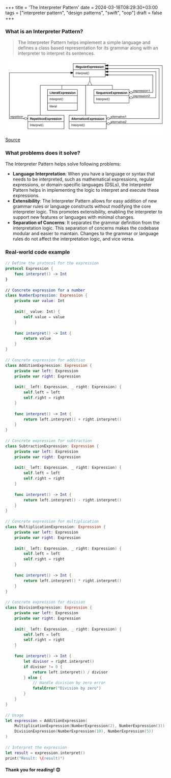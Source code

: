 +++
title = 'The Interpreter Pattern'
date = 2024-03-18T08:29:30+03:00
tags = ["interpreter pattern", "design patterns", "swift", "oop"]
draft = false
+++

### What is an Interpreter Pattern?

> The Interpreter Pattern helps implement a simple language and defines a class based representation for its grammar along with an interpreter to interpret its sentences.

![alt image](images/0.jpg#center)
[Source](https://www.cs.unc.edu/~stotts/GOF/hires/pat5cfso.htm)

### What problems does it solve?
The Interpreter Pattern helps solve following problems:
- **Language Interpretation**: When you have a language or syntax that needs to be interpreted, such as mathematical expressions, regular expressions, or domain-specific languages (DSLs), the Interpreter Pattern helps in implementing the logic to interpret and execute these expressions.
- **Extensibility**: The Interpreter Pattern allows for easy addition of new grammar rules or language constructs without modifying the core interpreter logic. This promotes extensibility, enabling the interpreter to support new features or languages with minimal changes.
- **Separation of Concerns**: It separates the grammar definition from the interpretation logic. This separation of concerns makes the codebase modular and easier to maintain. Changes to the grammar or language rules do not affect the interpretation logic, and vice versa.

### Real-world code example
``` swift 
// Define the protocol for the expression
protocol Expression {
    func interpret() -> Int
}

// Concrete expression for a number
class NumberExpression: Expression {
    private var value: Int
    
    init(_ value: Int) {
        self.value = value
    }
    
    func interpret() -> Int {
        return value
    }
}

// Concrete expression for addition
class AdditionExpression: Expression {
    private var left: Expression
    private var right: Expression
    
    init(_ left: Expression, _ right: Expression) {
        self.left = left
        self.right = right
    }
    
    func interpret() -> Int {
        return left.interpret() + right.interpret()
    }
}

// Concrete expression for subtraction
class SubtractionExpression: Expression {
    private var left: Expression
    private var right: Expression
    
    init(_ left: Expression, _ right: Expression) {
        self.left = left
        self.right = right
    }
    
    func interpret() -> Int {
        return left.interpret() - right.interpret()
    }
}

// Concrete expression for multiplication
class MultiplicationExpression: Expression {
    private var left: Expression
    private var right: Expression
    
    init(_ left: Expression, _ right: Expression) {
        self.left = left
        self.right = right
    }
    
    func interpret() -> Int {
        return left.interpret() * right.interpret()
    }
}

// Concrete expression for division
class DivisionExpression: Expression {
    private var left: Expression
    private var right: Expression
    
    init(_ left: Expression, _ right: Expression) {
        self.left = left
        self.right = right
    }
    
    func interpret() -> Int {
        let divisor = right.interpret()
        if divisor != 0 {
            return left.interpret() / divisor
        } else {
            // Handle division by zero error
            fatalError("Division by zero")
        }
    }
}

// Usage
let expression = AdditionExpression(
    MultiplicationExpression(NumberExpression(2), NumberExpression(3)),
    DivisionExpression(NumberExpression(10), NumberExpression(5))
)

// Interpret the expression
let result = expression.interpret()
print("Result: \(result)") 
```

#### Thank you for reading! 😊
